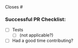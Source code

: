 Closes #<ticket number>

<!-- Please do not remove this, even if you think you don't need it -->
### Successful PR Checklist:
<!-- In case of doubt, we're here to help -->
- [ ] Tests
  - [ ] (not applicable?)
- [ ] Had a good time contributing?
